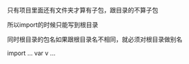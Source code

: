 只有项目里面还有文件夹才算有子包，跟目录的不算子包

所以import的时候只能写到根目录

同时根目录的包名如果跟根目录名不相同，就必须对根目录做别名

import <package> <path>
...
var v <package>...